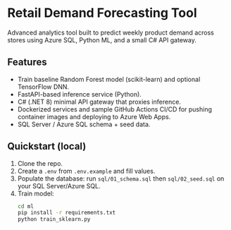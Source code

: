 # Retail Demand Forecasting Tool

Advanced analytics tool built to predict weekly product demand across stores using Azure SQL, Python ML, and a small C# API gateway.

## Features
- Train baseline Random Forest model (scikit-learn) and optional TensorFlow DNN.
- FastAPI-based inference service (Python).
- C# (.NET 8) minimal API gateway that proxies inference.
- Dockerized services and sample GitHub Actions CI/CD for pushing container images and deploying to Azure Web Apps.
- SQL Server / Azure SQL schema + seed data.

## Quickstart (local)
1. Clone the repo.
2. Create a `.env` from `.env.example` and fill values.
3. Populate the database: run `sql/01_schema.sql` then `sql/02_seed.sql` on your SQL Server/Azure SQL.
4. Train model:
   ```bash
   cd ml
   pip install -r requirements.txt
   python train_sklearn.py
